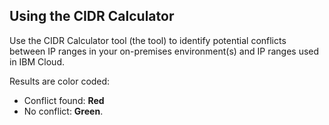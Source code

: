## Using the CIDR Calculator

Use the CIDR Calculator tool (the tool) to identify potential conflicts between IP ranges in your on-premises environment(s) and IP ranges used in IBM Cloud.

Results are color coded: 
   - Conflict found: **Red**
   - No conflict: **Green**.

